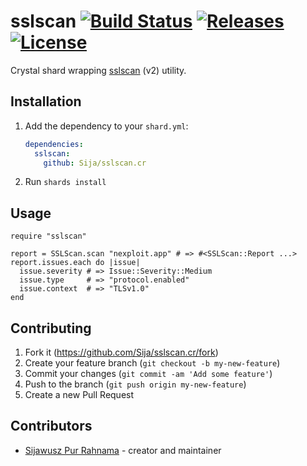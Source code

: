 # sslscan [![Build Status](https://travis-ci.com/Sija/sslscan.cr.svg?branch=master)](https://travis-ci.com/Sija/sslscan.cr) [![Releases](https://img.shields.io/github/release/Sija/sslscan.cr.svg)](https://github.com/Sija/sslscan.cr/releases) [![License](https://img.shields.io/github/license/Sija/sslscan.cr.svg)](https://github.com/Sija/sslscan.cr/blob/master/LICENSE)

Crystal shard wrapping [sslscan](https://github.com/rbsec/sslscan) (v2) utility.

## Installation

1. Add the dependency to your `shard.yml`:

   ```yaml
   dependencies:
     sslscan:
       github: Sija/sslscan.cr
   ```

2. Run `shards install`

## Usage

```crystal
require "sslscan"

report = SSLScan.scan "nexploit.app" # => #<SSLScan::Report ...>
report.issues.each do |issue|
  issue.severity # => Issue::Severity::Medium
  issue.type     # => "protocol.enabled"
  issue.context  # => "TLSv1.0"
end
```

## Contributing

1. Fork it (<https://github.com/Sija/sslscan.cr/fork>)
2. Create your feature branch (`git checkout -b my-new-feature`)
3. Commit your changes (`git commit -am 'Add some feature'`)
4. Push to the branch (`git push origin my-new-feature`)
5. Create a new Pull Request

## Contributors

- [Sijawusz Pur Rahnama](https://github.com/Sija) - creator and maintainer
